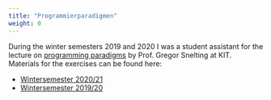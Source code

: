 ```yaml
---
title: "Programmierparadigmen"
weight: 0
---
```

During the winter semesters 2019 and 2020 I was a student assistant for the lecture on [programming paradigms](https://pp.ipd.kit.edu/lehre/WS202021/paradigmen/uebung/) by Prof. Gregor Snelting at KIT.  
Materials for the exercises can be found here:

- [Wintersemester 2020/21](/propa/2020)
- [Wintersemester 2019/20](/propa/2019)